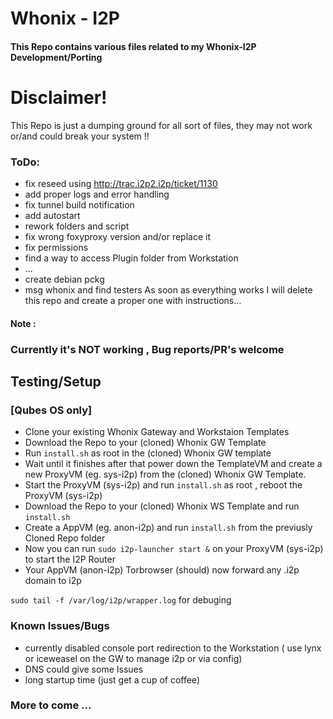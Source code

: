 # Whonix - I2P 
#### This Repo contains various files related to my Whonix-I2P Development/Porting
# Disclaimer!
This Repo is just a dumping ground for all sort of files, they may not work or/and could break your system !!
### ToDo:
- fix reseed using http://trac.i2p2.i2p/ticket/1130
- add proper logs and error handling
- fix tunnel build notification
- add autostart
- rework folders and script
- fix wrong foxyproxy version and/or replace it
- fix permissions
- find a way to access Plugin folder from Workstation
- ...
- create debian pckg
- msg whonix and find testers
As soon as everything works  I will delete this repo and create a proper one with instructions...
#### Note :
###			Currently it's NOT working , Bug reports/PR's welcome
## Testing/Setup
### [Qubes OS only]
- Clone your existing Whonix Gateway and Workstaion Templates
- Download the Repo to your (cloned) Whonix GW Template
- Run `install.sh` as root in the (cloned) Whonix GW template
- Wait until it finishes after that power down the TemplateVM and create a new ProxyVM (eg. sys-i2p) from 
the (cloned) Whonix GW Template.
- Start the ProxyVM (sys-i2p) and run `install.sh` as root , reboot the ProxyVM (sys-i2p)
- Download the Repo to your (cloned) Whonix WS Template and run `install.sh`
- Create a AppVM (eg. anon-i2p) and run `install.sh` from the previusly Cloned Repo folder
- Now you can run `sudo i2p-launcher start &` on your ProxyVM (sys-i2p) to start the I2P Router
- Your AppVM (anon-i2p) Torbrowser (should) now forward any .i2p domain to i2p


`sudo tail -f /var/log/i2p/wrapper.log` for debuging

### Known Issues/Bugs

- currently disabled console port redirection to the Workstation ( use lynx or iceweasel on the GW to manage i2p or via config)
- DNS could give some Issues
- long startup time (just get a cup of coffee)


### More to come ...
